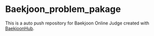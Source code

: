 # Baekjoon_problem_pakage
This is a auto push repository for Baekjoon Online Judge created with [BaekjoonHub](https://github.com/BaekjoonHub/BaekjoonHub).
